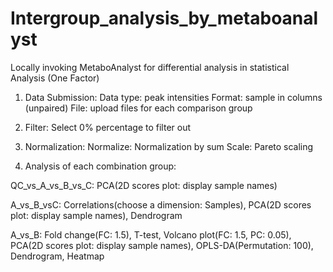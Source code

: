 # Intergroup_analysis_by_metaboanalyst
Locally invoking MetaboAnalyst for differential analysis in statistical Analysis (One Factor)

1. Data Submission:
Data type: peak intensities
Format: sample in columns (unpaired)
File: upload files for each comparison group

2. Filter:
Select 0% percentage to filter out

3. Normalization:
Normalize: Normalization by sum
Scale: Pareto scaling

4. Analysis of each combination group:

QC_vs_A_vs_B_vs_C: PCA(2D scores plot: display sample names)

A_vs_B_vsC: Correlations(choose a dimension: Samples), PCA(2D scores plot: display sample names), Dendrogram

A_vs_B: Fold change(FC: 1.5), T-test, Volcano plot(FC: 1.5, PC: 0.05), PCA(2D scores plot: display sample names), OPLS-DA(Permutation: 100), Dendrogram, Heatmap


